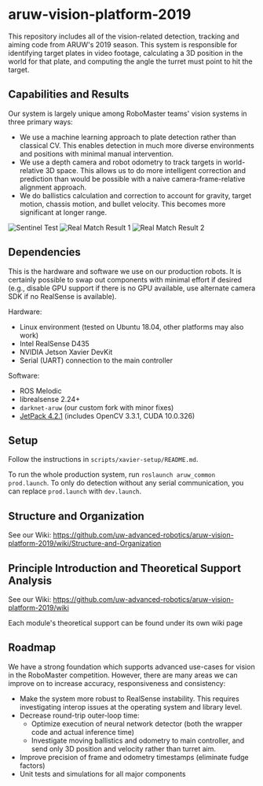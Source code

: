 # aruw-vision-platform-2019

This repository includes all of the vision-related detection, tracking and aiming code from ARUW's 2019 season. This system is responsible for identifying target plates in video footage, calculating a 3D position in the world for that plate, and computing the angle the turret must point to hit the target.

## Capabilities and Results

Our system is largely unique among RoboMaster teams' vision systems in three primary ways:
- We use a machine learning approach to plate detection rather than classical CV. This enables detection in much more diverse environments and positions with minimal manual intervention.
- We use a depth camera and robot odometry to track targets in world-relative 3D space. This allows us to do more intelligent correction and prediction than would be possible with a naive camera-frame-relative alignment approach.
- We do ballistics calculation and correction to account for gravity, target motion, chassis motion, and bullet velocity. This becomes more significant at longer range.

![Sentinel Test](https://github.com/WasabiFan/aruw-vision-platform-2019/blob/master/.github/sentinel_practice-opt.gif?raw=true)
![Real Match Result 1](https://github.com/WasabiFan/aruw-vision-platform-2019/blob/master/.github/ohio23-opt.gif?raw=true)
![Real Match Result 2](https://github.com/WasabiFan/aruw-vision-platform-2019/blob/master/.github/ohio48-opt.gif?raw=true)

## Dependencies

This is the hardware and software we use on our production robots. It is certainly possible to swap out components with minimal effort if desired (e.g., disable GPU support if there is no GPU available, use alternate camera SDK if no RealSense is available).

Hardware:
- Linux environment (tested on Ubuntu 18.04, other platforms may also work)
- Intel RealSense D435
- NVIDIA Jetson Xavier DevKit
- Serial (UART) connection to the main controller

Software:
- ROS Melodic
- librealsense 2.24+
- `darknet-aruw` (our custom fork with minor fixes)
- [JetPack 4.2.1](https://developer.nvidia.com/embedded/jetpack) (includes OpenCV 3.3.1, CUDA 10.0.326)

## Setup

Follow the instructions in `scripts/xavier-setup/README.md`.

To run the whole production system, run `roslaunch aruw_common prod.launch`. To only do detection without any serial communication, you can replace `prod.launch` with `dev.launch`.

## Structure and Organization

See our Wiki: https://github.com/uw-advanced-robotics/aruw-vision-platform-2019/wiki/Structure-and-Organization

## Principle Introduction and Theoretical Support Analysis

See our Wiki: https://github.com/uw-advanced-robotics/aruw-vision-platform-2019/wiki

Each module's theoretical support can be found under its own wiki page

## Roadmap

We have a strong foundation which supports advanced use-cases for vision in the RoboMaster competition. However, there are many areas we can improve on to increase accuracy, responsiveness and consistency:

- Make the system more robust to RealSense instability. This requires investigating interop issues at the operating system and library level.
- Decrease round-trip outer-loop time:
  - Optimize execution of neural network detector (both the wrapper code and actual inference time)
  - Investigate moving ballistics and odometry to main controller, and send only 3D position and velocity rather than turret aim.
- Improve precision of frame and odometry timestamps (eliminate fudge factors)
- Unit tests and simulations for all major components
